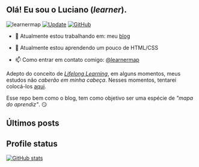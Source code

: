 ## Olá! Eu sou o Luciano (_learner_).

<a> <img src="https://komarev.com/ghpvc/?username=learnermap" alt="learnermap" /> </a>
[![Update](https://github.com/learnermap/learnermap/actions/workflows/blog-updates.yml/badge.svg)](https://github.com/learnermap/learnermap/actions/workflows/blog-updates.yml)
[![GitHub](https://img.shields.io/github/license/learnermap/learnermap)](https://github.com/learnermap/learnermap/blob/cdd2c10c083e9d3fec07999c339c89901055291c/LICENSE)

- :construction_worker: Atualmente estou trabalhando em: meu [blog](https://learnermap.github.io)
  
- :seedling: Atualmente estou aprendendo um pouco de HTML/CSS
  
- :mailbox: Como entrar em contato comigo: [@learnermap](https://twitter.com/learnermap)

Adepto do conceito de _[Lifelong Learning](https://www.alura.com.br/empresas/artigos/lifelong-learning-e-a-jornada-de-aprendizado-corporativo)_, em alguns momentos, meus estudos não _caberão em minha cabeça_. Nesses momentos, tentarei colocá-los [aqui](https://learnermap.github.io).

Esse repo bem como o blog, tem como objetivo ser uma espécie de _"mapa do aprendiz"_. :smirk:


## Últimos posts

<!--START_SECTION:posts-->
<!--END_SECTION:posts-->


## Profile status

[![GitHub stats](https://github-readme-stats.vercel.app/api?username=learnermap&show_icons=true&theme=github_dark)](https://github.com/learnermap/github-readme-stats)

<!-- [![Top Langs](https://github-readme-stats.vercel.app/api/top-langs/?username=learnermap&layout=compact&theme=github_dark)](https://github.com/learnermap/github-readme-stats) -->


